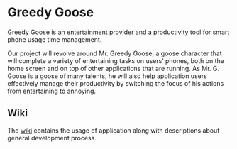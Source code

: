 # Greedy Goose

Greedy Goose is an entertainment provider and a productivity tool for smart phone usage time management.

Our project will revolve around Mr. Greedy Goose, a goose character that will complete a variety of entertaining tasks on users’ phones, both on the home screen and on top of other applications that are running. As Mr. G. Goose is a goose of many talents, he will also help application users effectively manage their productivity by switching the focus of his actions from entertaining to annoying.

## Wiki

The [wiki](https://github.com/IChung14/greedy_goose/wiki) contains the usage of application along with descriptions about general development process.
